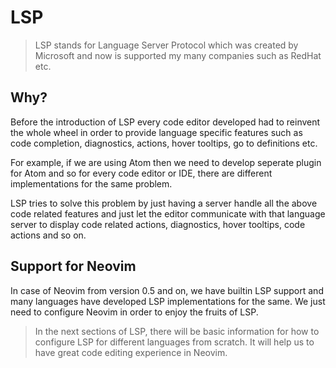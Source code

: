 # LSP 

> LSP stands for Language Server Protocol which was created by Microsoft and now is supported my many companies such as RedHat etc.

## Why?

Before the introduction of LSP every code editor developed had to reinvent the whole wheel in order to provide language specific features such as code completion, diagnostics, actions, hover tooltips, go to definitions etc.

For example, if we are using Atom then we need to develop seperate plugin for Atom and so for every code editor or IDE, there are different implementations for the same problem.

LSP tries to solve this problem by just having a server handle all the above code related features and just let the editor communicate with that language server to display code related actions, diagnostics, hover tooltips, code actions and so on.

## Support for Neovim

In case of Neovim from version 0.5 and on, we have builtin LSP support and many languages have developed LSP implementations for the same. 
We just need to configure Neovim in order to enjoy the fruits of LSP.

> In the next sections of LSP, there will be basic information for how to configure LSP for different languages from scratch. It will help us to have great code editing experience in Neovim.


























